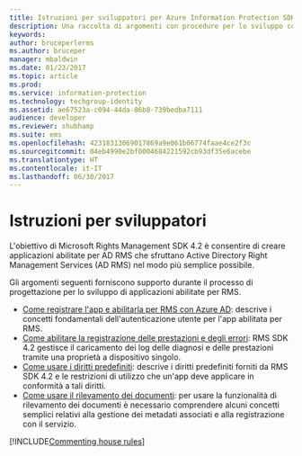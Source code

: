```yaml
---
title: Istruzioni per sviluppatori per Azure Information Protection SDK 4.2 | Documentazione Microsoft
description: Una raccolta di argomenti con procedure per lo sviluppo con AIP SDK 4.2
keywords: 
author: bruceperlerms
ms.author: bruceper
manager: mbaldwin
ms.date: 01/23/2017
ms.topic: article
ms.prod: 
ms.service: information-protection
ms.technology: techgroup-identity
ms.assetid: ae67523a-c094-44da-86b8-739bedba7111
audience: developer
ms.reviewer: shubhamp
ms.suite: ems
ms.openlocfilehash: 42318313069017869a9e061b06774faae4ce2f3c
ms.sourcegitcommit: 04eb4990e2bf0004684221592cb93df35e6acebe
ms.translationtype: HT
ms.contentlocale: it-IT
ms.lasthandoff: 06/30/2017
---
```

# <a name="developer-guidance"></a>Istruzioni per sviluppatori
L'obiettivo di Microsoft Rights Management SDK 4.2 è consentire di creare applicazioni abilitate per AD RMS che sfruttano Active Directory Right Management Services (AD RMS) nel modo più semplice possibile.

Gli argomenti seguenti forniscono supporto durante il processo di progettazione per lo sviluppo di applicazioni abilitate per RMS.

- [Come registrare l'app e abilitarla per RMS con Azure AD](authentication-integration.md): descrive i concetti fondamentali dell'autenticazione utente per l'app abilitata per RMS.
- [Come abilitare la registrazione delle prestazioni e degli errori](enabling-logging.md): RMS SDK 4.2 gestisce il caricamento dei log delle diagnosi e delle prestazioni tramite una proprietà a dispositivo singolo.
- [Come usare i diritti predefiniti](built-in-rights-usage-restriction-reference.md): descrive i diritti predefiniti forniti da RMS SDK 4.2 e le restrizioni di utilizzo che un'app deve applicare in conformità a tali diritti.
- [Come usare il rilevamento dei documenti](how-to-use-document-tracking.md): per usare la funzionalità di rilevamento dei documenti è necessario comprendere alcuni concetti semplici relativi alla gestione dei metadati associati e alla registrazione con il servizio.

[!INCLUDE[Commenting house rules](../includes/houserules.md)]